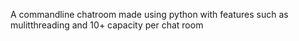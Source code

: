 A commandline chatroom made using python with features such as mulitthreading and 10+ capacity per chat room
